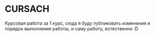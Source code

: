 # CURSACH
Курсовая работа за 1 курс, сюда я буду публиковать изменения и порядок выполнения работы, и саму работу, естественно :D
